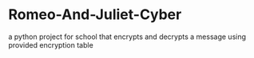 # Romeo-And-Juliet-Cyber
a python project for school that encrypts and decrypts a message using provided encryption table
